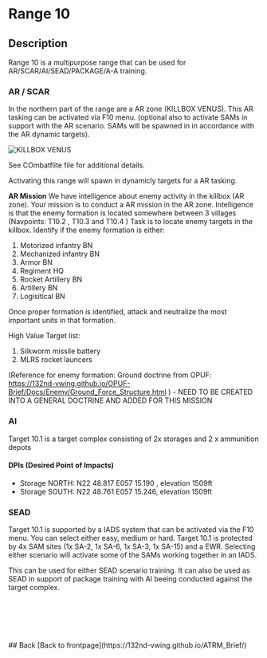 # Range 10

## Description
Range 10 is a multipurpose range that can be used for AR/SCAR/AI/SEAD/PACKAGE/A-A training.


### AR / SCAR
In the northern part of the range are a AR zone (KILLBOX VENUS). This AR tasking can be activated via F10 menu. (optional also to activate SAMs in support with the AR scenario. 
SAMs will be spawned in in accordance with the AR dynamic targets).


![KILLBOX VENUS](/ATRM_Brief/Pictures/R10_Killbox_VENUS.PNG)

See COmbatflite file for additional details.

Activating this range will spawn in dynamicly targets for a AR tasking.

**AR Mission**
We have intelligence about enemy activity in the killbox (AR zone). Your mission is to conduct a AR mission in the AR zone.
Intelligence is that the enemy formation is located somewhere between 3 villages (Navpoints: T10.2 , T10.3 and T10.4 )
Task is to locate enemy targets in the killbox. Identify if the enemy formation is either:
1. Motorized infantry BN
2. Mechanized infantry BN
3. Armor BN
4. Regiment HQ
5. Rocket Artillery BN
6. Artillery BN
7. Logisitical BN

Once proper formation is identified, attack and neutralize the most important units in that formation.

High Value Target list:
1. Silkworm missile battery
2. MLRS rocket launcers


(Reference for enemy formation: Ground doctrine from OPUF: https://132nd-vwing.github.io/OPUF-Brief/Docs/Enemy/Ground_Force_Structure.html )  - NEED TO BE CREATED INTO A GENERAL DOCTRINE AND ADDED FOR THIS MISSION

### AI
Target 10.1 is a target complex consisting of 2x storages and 2 x ammunition depots  

#### DPIs (Desired Point of Impacts)
- Storage NORTH: N22 48.817 E057 15.190 , elevation 1509ft
- Storage SOUTH: N22 48.761 E057 15.246, elevation 1509ft


### SEAD  
Target 10.1 is supported by a IADS system that can be activated via the F10 menu. You can select either easy, medium or hard.
Target 10.1 is protected by 4x SAM sites (1x SA-2, 1x SA-6, 1x SA-3, 1x SA-15) and a EWR.   Selecting either scenario will activate some of the SAMs working together in an IADS.

This can be used for either SEAD scenario training. It can also be used as SEAD in support of package training with AI beeing conducted against the target complex.

<br>
<br>
<br>
<br>
<br>
## Back
[Back to frontpage](https://132nd-vwing.github.io/ATRM_Brief/)